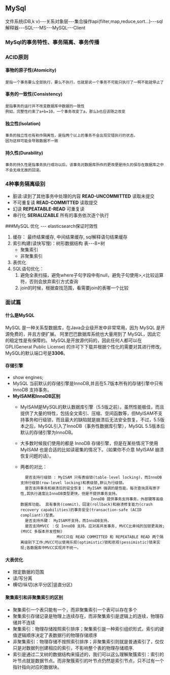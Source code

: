 ## MySql
文件系统(DB,k v)---关系对象层---集合操作api(filter,map,reduce,sort...)---sql解释器---SQL---MS---MySQL---Client


### MySql的事务特性、事务隔离、事务传播
### ACID原则
#### 事物的原子性(Atomicity)
    是指一个事务要么全部执行，要么不执行，也就是说一个事务不可能只执行了一啊不能就停止了

#### 事务的一致性(Consistency)
    是指事务的运行并不改变数据库中数据的一致性
    例如，完整性约束了a+b=10，一个事务改变了a，那么b也应该随之改变
    
#### 独立性(Isolation)
    事务的独立性也有称作隔离性，是指两个以上的事务不会出现交错执行的状态，
    因为这样可能会导致数据不一致
    
#### 持久性(Durability)
    事务的持久性是指事务执行成功以后，该事务对数据库所作的更改便是持久的保存在数据库之中
    不会无缘无故的回滚。
    
### 4种事务隔离级别
* 脏读:读到了其他事务中处理的内容 **READ-UNCOMMITTED** 读取未提交
* 不可重复读 **READ-COMMITTED**  读取提交
* 幻读     **REPEATABLE-READ**  可重复读
* 串行化 **SERIALIZABLE**  所有的事务依次逐个执行

###MySQL 优化 --- elasticsearch保证时效性
1. 缓存： 最终结果缓存, 中间结果缓存, sql解释语句结果缓存
2. 索引构建(读快写慢)：树形数据结构 表---B+树
    * 聚集索引
    * 非聚集索引
3. 表优化
4. SQL语句优化： 
    1. 避免全表扫描，避免where子句字段中有null，避免子句使用>,<比较运算符，否则会放弃索引方式查询
    2. join的时候，根据查找范围，看需要join的表哪一个比较
    
### 面试篇
#### 什么是MySQL 
MySQL 是一种关系型数据库，在Java企业级开发中非常常用，因为 MySQL 是开源免费的，并且方便扩展。
阿里巴巴数据库系统也大量用到了 MySQL，因此它的稳定性是有保障的。
MySQL是开放源代码的，因此任何人都可以在 GPL(General Public License) 的许可下下载并根据个性化的需要对其进行修改。
MySQL的默认端口号是**3306**。

#### 存储引擎
* show engines;
* MySQL 当前默认的存储引擎是InnoDB,并且在5.7版本所有的存储引擎中只有 InnoDB 支持事务。
* **MyISAM和InnoDB区别**
    * MyISAM是MySQL的默认数据库引擎（5.5版之前）。虽然性能极佳，而且提供了大量的特性，包括全文索引、压缩、空间函数等，但MyISAM不支持事务和行级锁，而且最大的缺陷就是崩溃后无法安全恢复。不过，5.5版本之后，MySQL引入了InnoDB（事务性数据库引擎），MySQL 5.5版本后默认的存储引擎为InnoDB。
    * 大多数时候我们使用的都是 InnoDB 存储引擎，但是在某些情况下使用 MyISAM 也是合适的比如读密集的情况下。（如果你不介意 MyISAM 崩溃恢复问题的话）。
    * 两者的对比： 

            是否支持行级锁 : MyISAM 只有表级锁(table-level locking)，而InnoDB 支持行级锁(row-level locking)和表级锁,默认为行级锁。
            是否支持事务和崩溃后的安全恢复： MyISAM 强调的是性能，每次查询具有原子性,其执行速度比InnoDB类型更快，但是不提供事务支持。
                                         InnoDB 提供事务支持事务，外部键等高级数据库功能。 具有事务(commit)、回滚(rollback)和崩溃修复能力(crash recovery capabilities)的事务安全(transaction-safe (ACID compliant))型表。
            是否支持外键： MyISAM不支持，而InnoDB支持。
            是否支持MVCC ：仅 InnoDB 支持。应对高并发事务, MVCC比单纯的加锁更高效;(MVCC 多版本并发控制)
                          MVCC只在 READ COMMITTED 和 REPEATABLE READ 两个隔离级别下工作;MVCC可以使用乐观(optimistic)锁和悲观(pessimistic)锁来实现;各数据库中MVCC实现并不统一。
                          
#### 大表优化
* 限定数据的范围
* 读/写分离
* 横切/纵切(水平分区|竖直分区)

#### 聚集索引和非聚集索引的区别
* 聚集索引一个表只能有一个，而非聚集索引一个表可以存在多个
* 聚集索引存储记录是物理上连续存在，而非聚集索引是逻辑上的连续，物理存储并不连续
* 聚集索引：物理存储按照索引排序；聚集索引是一种索引组织形式，索引的键值逻辑顺序决定了表数据行的物理存储顺序
* 非聚集索引：物理存储不按照索引排序；非聚集索引则就是普通索引了，仅仅只是对数据列创建相应的索引，不影响整个表的物理存储顺序.
* 索引是通过二叉树的数据结构来描述的，我们可以这么理解聚簇索引：索引的叶节点就是数据节点。而非聚簇索引的叶节点仍然是索引节点，只不过有一个指针指向对应的数据块。

